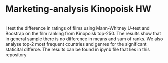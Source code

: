 # Marketing-analysis Kinopoisk HW
<br>I test the difference in ratings of films using Mann-Whitney U-test and Boostrap on the film ranking from Kinopoisk top-250. The results show that in general sample there is no difference in means and sum of ranks. We also analyse top-2 most frequent countries and genres for the significant staticital differce. The results can be found in ipynb file that lies in this repository 
